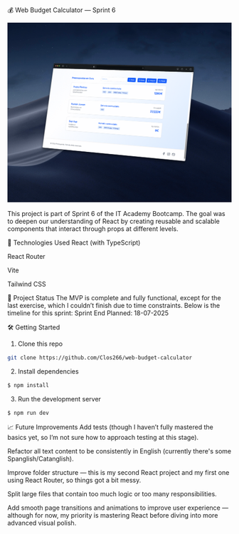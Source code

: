 💰 Web Budget Calculator — Sprint 6

<img src="./public/Preview.gif" alt="Demo" width="600" />

This project is part of Sprint 6 of the IT Academy Bootcamp. The goal was to deepen our understanding of React by creating reusable and scalable components that interact through props at different levels.

🚀 Technologies Used
React (with TypeScript)

React Router

Vite

Tailwind CSS

📌 Project Status
The MVP is complete and fully functional, except for the last exercise, which I couldn’t finish due to time constraints. Below is the timeline for this sprint: Sprint End Planned: 18-07-2025

🛠️ Getting Started

1. Clone this repo

```bash
git clone https://github.com/Clos266/web-budget-calculator
```

2. Install dependencies

```bash
$ npm install
```

3. Run the development server

```bash
$ npm run dev
```

📈 Future Improvements
Add tests (though I haven’t fully mastered the basics yet, so I’m not sure how to approach testing at this stage).

Refactor all text content to be consistently in English (currently there's some Spanglish/Catanglish).

Improve folder structure — this is my second React project and my first one using React Router, so things got a bit messy.

Split large files that contain too much logic or too many responsibilities.

Add smooth page transitions and animations to improve user experience — although for now, my priority is mastering React before diving into more advanced visual polish.
